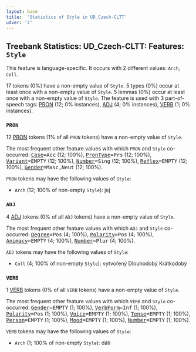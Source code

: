 ```yaml
---
layout: base
title:  'Statistics of Style in UD_Czech-CLTT'
udver: '2'
---
```


## Treebank Statistics: UD_Czech-CLTT: Features: `Style`

This feature is language-specific.
It occurs with 2 different values: `Arch`, `Coll`.

17 tokens (0%) have a non-empty value of `Style`.
5 types (0%) occur at least once with a non-empty value of `Style`.
5 lemmas (0%) occur at least once with a non-empty value of `Style`.
The feature is used with 3 part-of-speech tags: [PRON](cs_cltt-pos-PRON.html) (12; 0% instances), [ADJ](cs_cltt-pos-ADJ.html) (4; 0% instances), [VERB](cs_cltt-pos-VERB.html) (1; 0% instances).

### `PRON`

12 [PRON](cs_cltt-pos-PRON.html) tokens (1% of all `PRON` tokens) have a non-empty value of `Style`.

The most frequent other feature values with which `PRON` and `Style` co-occurred: <tt><a href="Case.html">Case</a>=Acc</tt> (12; 100%), <tt><a href="PronType.html">PronType</a>=Prs</tt> (12; 100%), <tt><a href="Variant.html">Variant</a>=EMPTY</tt> (12; 100%), <tt><a href="Number.html">Number</a>=Sing</tt> (12; 100%), <tt><a href="Reflex.html">Reflex</a>=EMPTY</tt> (12; 100%), <tt><a href="Gender.html">Gender</a>=Masc,Neut</tt> (12; 100%).

`PRON` tokens may have the following values of `Style`:

* `Arch` (12; 100% of non-empty `Style`): jej

### `ADJ`

4 [ADJ](cs_cltt-pos-ADJ.html) tokens (0% of all `ADJ` tokens) have a non-empty value of `Style`.

The most frequent other feature values with which `ADJ` and `Style` co-occurred: <tt><a href="Degree.html">Degree</a>=Pos</tt> (4; 100%), <tt><a href="Polarity.html">Polarity</a>=Pos</tt> (4; 100%), <tt><a href="Animacy.html">Animacy</a>=EMPTY</tt> (4; 100%), <tt><a href="Number.html">Number</a>=Plur</tt> (4; 100%).

`ADJ` tokens may have the following values of `Style`:

* `Coll` (4; 100% of non-empty `Style`): vytvořený Dlouhodobý Krátkodobý

### `VERB`

1 [VERB](cs_cltt-pos-VERB.html) tokens (0% of all `VERB` tokens) have a non-empty value of `Style`.

The most frequent other feature values with which `VERB` and `Style` co-occurred: <tt><a href="Gender.html">Gender</a>=EMPTY</tt> (1; 100%), <tt><a href="VerbForm.html">VerbForm</a>=Inf</tt> (1; 100%), <tt><a href="Polarity.html">Polarity</a>=Pos</tt> (1; 100%), <tt><a href="Voice.html">Voice</a>=EMPTY</tt> (1; 100%), <tt><a href="Tense.html">Tense</a>=EMPTY</tt> (1; 100%), <tt><a href="Person.html">Person</a>=EMPTY</tt> (1; 100%), <tt><a href="Mood.html">Mood</a>=EMPTY</tt> (1; 100%), <tt><a href="Number.html">Number</a>=EMPTY</tt> (1; 100%).

`VERB` tokens may have the following values of `Style`:

* `Arch` (1; 100% of non-empty `Style`): dáti

